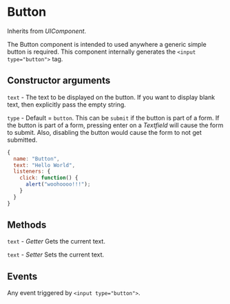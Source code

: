 # Button

Inherits from _UIComponent_.

The Button component is intended to used anywhere a generic simple button is
required. This component internally generates the `<input type="button">` tag.

## Constructor arguments

`text` - The text to be displayed on the button. If you want to display blank
text, then explicitly pass the empty string.

`type` - Default = `button`. This can be `submit` if the button is part of a
form. If the button is part of a form, pressing enter on a _Textfield_ will cause
the form to submit. Also, disabling the button would cause the form to not get
submitted.

```js
{
  name: "Button",
  text: "Hello World",
  listeners: {
    click: function() {
      alert("woohoooo!!!");
    }
  }
}
```

## Methods

`text` - _Getter_ Gets the current text.

`text` - _Setter_ Sets the current text.

## Events

Any event triggered by `<input type="button">`.
